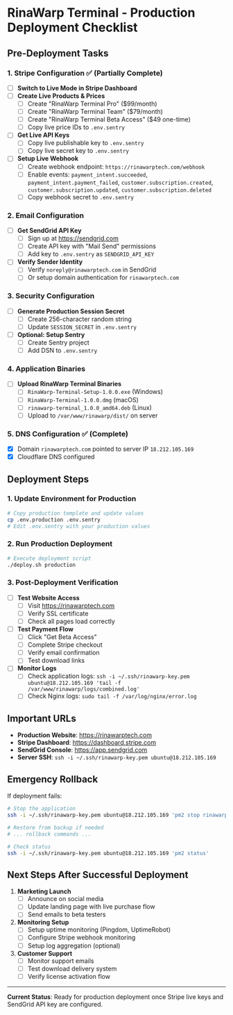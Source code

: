 # RinaWarp Terminal - Production Deployment Checklist

## Pre-Deployment Tasks

### 1. Stripe Configuration ✅ (Partially Complete)
- [ ] **Switch to Live Mode in Stripe Dashboard**
- [ ] **Create Live Products & Prices**
  - [ ] Create "RinaWarp Terminal Pro" ($99/month)
  - [ ] Create "RinaWarp Terminal Team" ($79/month) 
  - [ ] Create "RinaWarp Terminal Beta Access" ($49 one-time)
  - [ ] Copy live price IDs to `.env.sentry`
- [ ] **Get Live API Keys**
  - [ ] Copy live publishable key to `.env.sentry`
  - [ ] Copy live secret key to `.env.sentry`
- [ ] **Setup Live Webhook**
  - [ ] Create webhook endpoint: `https://rinawarptech.com/webhook`
  - [ ] Enable events: `payment_intent.succeeded`, `payment_intent.payment_failed`, `customer.subscription.created`, `customer.subscription.updated`, `customer.subscription.deleted`
  - [ ] Copy webhook secret to `.env.sentry`

### 2. Email Configuration
- [ ] **Get SendGrid API Key**
  - [ ] Sign up at https://sendgrid.com
  - [ ] Create API key with "Mail Send" permissions
  - [ ] Add key to `.env.sentry` as `SENDGRID_API_KEY`
- [ ] **Verify Sender Identity**
  - [ ] Verify `noreply@rinawarptech.com` in SendGrid
  - [ ] Or setup domain authentication for `rinawarptech.com`

### 3. Security Configuration
- [ ] **Generate Production Session Secret**
  - [ ] Create 256-character random string
  - [ ] Update `SESSION_SECRET` in `.env.sentry`
- [ ] **Optional: Setup Sentry**
  - [ ] Create Sentry project
  - [ ] Add DSN to `.env.sentry`

### 4. Application Binaries
- [ ] **Upload RinaWarp Terminal Binaries**
  - [ ] `RinaWarp-Terminal-Setup-1.0.0.exe` (Windows)
  - [ ] `RinaWarp-Terminal-1.0.0.dmg` (macOS)
  - [ ] `rinawarp-terminal_1.0.0_amd64.deb` (Linux)
  - [ ] Upload to `/var/www/rinawarp/dist/` on server

### 5. DNS Configuration ✅ (Complete)
- [x] Domain `rinawarptech.com` pointed to server IP `18.212.105.169`
- [x] Cloudflare DNS configured

## Deployment Steps

### 1. Update Environment for Production
```bash
# Copy production template and update values
cp .env.production .env.sentry
# Edit .env.sentry with your production values
```

### 2. Run Production Deployment
```bash
# Execute deployment script
./deploy.sh production
```

### 3. Post-Deployment Verification
- [ ] **Test Website Access**
  - [ ] Visit https://rinawarptech.com
  - [ ] Verify SSL certificate
  - [ ] Check all pages load correctly
- [ ] **Test Payment Flow**
  - [ ] Click "Get Beta Access" 
  - [ ] Complete Stripe checkout
  - [ ] Verify email confirmation
  - [ ] Test download links
- [ ] **Monitor Logs**
  - [ ] Check application logs: `ssh -i ~/.ssh/rinawarp-key.pem ubuntu@18.212.105.169 'tail -f /var/www/rinawarp/logs/combined.log'`
  - [ ] Check Nginx logs: `sudo tail -f /var/log/nginx/error.log`

## Important URLs

- **Production Website**: https://rinawarptech.com
- **Stripe Dashboard**: https://dashboard.stripe.com
- **SendGrid Console**: https://app.sendgrid.com
- **Server SSH**: `ssh -i ~/.ssh/rinawarp-key.pem ubuntu@18.212.105.169`

## Emergency Rollback

If deployment fails:
```bash
# Stop the application
ssh -i ~/.ssh/rinawarp-key.pem ubuntu@18.212.105.169 'pm2 stop rinawarp-api'

# Restore from backup if needed
# ... rollback commands ...

# Check status
ssh -i ~/.ssh/rinawarp-key.pem ubuntu@18.212.105.169 'pm2 status'
```

## Next Steps After Successful Deployment

1. **Marketing Launch**
   - [ ] Announce on social media
   - [ ] Update landing page with live purchase flow
   - [ ] Send emails to beta testers

2. **Monitoring Setup**
   - [ ] Setup uptime monitoring (Pingdom, UptimeRobot)
   - [ ] Configure Stripe webhook monitoring
   - [ ] Setup log aggregation (optional)

3. **Customer Support**
   - [ ] Monitor support emails
   - [ ] Test download delivery system
   - [ ] Verify license activation flow

---

**Current Status**: Ready for production deployment once Stripe live keys and SendGrid API key are configured.
